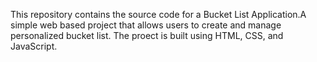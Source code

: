 This repository contains the source code for a Bucket List Application.A simple web based project that allows users to create and manage personalized bucket list. The proect is built using HTML, CSS, and JavaScript.
